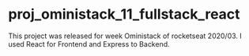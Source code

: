 # proj_oministack_11_fullstack_react
This project was released for week Oministack of rocketseat 2020/03. I used React for Frontend and Express to Backend. 
